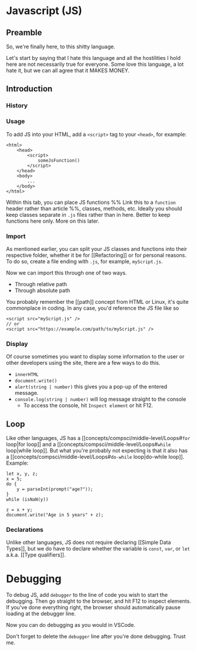 # Javascript (JS)
## Preamble
So, we're finally here, to this shitty language.

Let's start by saying that I hate this language and all the hostilities I hold here are not necessarily true for everyone. Some love this language, a lot hate it, but we can all agree that it MAKES MONEY.
## Introduction
### History
### Usage
To add JS into your HTML, add a `<script>` tag to your `<head>`, for example:
```
<html>
	<head>
		<script>
			someJsFunction()
		</script>
	</head>
	<body>
		...
	</body>
</html>
```

Within this tab, you can place JS functions %% Link this to a `function` header rather than article %%, classes, methods, etc. Ideally you should keep classes separate in `.js` files rather than in here. Better to keep functions here only. More on this later.
### Import
As mentioned earlier, you can split your JS classes and functions into their respective folder, whether it be for [[Refactoring]] or for personal reasons. To do so, create a file ending with `.js`, for example, `myScript.js`. 

Now we can import this through one of two ways.
- Through relative path
- Through absolute path

You probably remember the [[path]] concept from HTML or Linux, it's quite commonplace in coding. In any case, you'd reference the JS file like so
```
<script src="myScript.js" />
// or
<script src="https://example.com/path/to/myScript.js" />
```

### Display
Of course sometimes you want to display some information to the user or other developers using the site, there are a few ways to do this.
- `innerHTML`
- `document.write()`
- `alert(string | number)` this gives you a pop-up of the entered message.
- `console.log(string | number)` will log message straight to the console
	- To access the console, hit `Inspect element` or hit F12.

## Loop
Like other languages, JS has a [[concepts/compsci/middle-level/Loops#`for` loop|for loop]] and a [[concepts/compsci/middle-level/Loops#`while` loop|while loop]]. But what you're probably not expecting is that it also has a [[concepts/compsci/middle-level/Loops#`do-while` loop|do-while loop]]. Example:

```
let x, y, z; 
x = 5;       
do {
	y = parseInt(prompt("age?"));
} 
while (isNaN(y))

z = x + y;
document.write("Age in 5 years" + z);
```

### Declarations
Unlike other languages, JS does not require declaring [[Simple Data Types]], but we do have to declare whether the variable is `const`, `var`, or `let` a.k.a. [[Type qualifiers]].
# Debugging
To debug JS, add `debugger` to the line of code you wish to start the debugging. Then go straight to the browser, and hit F12 to inspect elements. If you've done everything right, the browser should automatically pause loading at the debugger line. 

Now you can do debugging as you would in VSCode.

Don't forget to delete the `debugger` line after you're done debugging. Trust me.